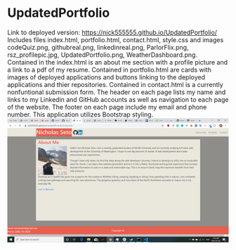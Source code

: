 # UpdatedPortfolio

Link to deployed version: https://nick555555.github.io/UpdatedPortfolio/  
Includes files index.html, portfolio.html, contact.html, style.css and images codeQuiz.png, githubreal.png, linkedinreal.png, ParlorFlix.png, rsz_profilepic.jpg, UpdatedPortfolio.png, WeatherDashboard.png. Contained in the index.html is an about me section with a profile picture and a link to a pdf of my resume. Contained in portfolio.html are cards with images of deployed applications and buttons linking to the deployed applications and thier repositories. Contained in contact.html is a currently nonfuntional submission form. The header on each page lists my name and links to my Linkedin and GitHub accounts as well as navigation to each page of the website. The footer on each page include my email and phone number. This application utilizes Bootstrap styling.
![Site Screenshot](Images\UpdatedPortfolio.png)